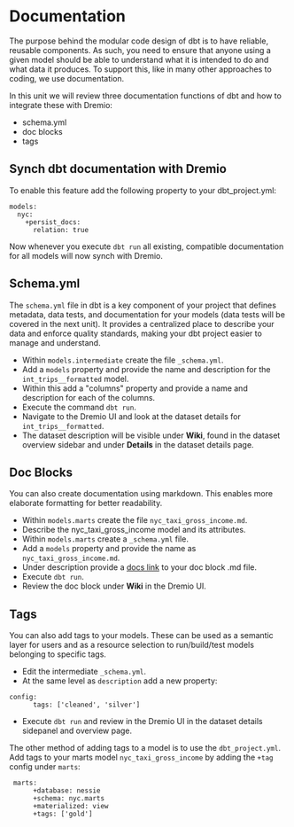 # Documentation

The purpose behind the modular code design of dbt is to have reliable, reusable components. As such, you need to ensure that anyone using a given model should be able to understand what it is intended to do and what data it produces. To support this, like in many other approaches to coding, we use documentation.

In this unit we will review three documentation functions of dbt and how to integrate these with Dremio:
 - schema.yml
 - doc blocks
 - tags

 ## Synch dbt documentation with Dremio

To enable this feature add the following property to your dbt_project.yml:

```
models:
  nyc:
    +persist_docs:
      relation: true
```
Now whenever you execute `dbt run` all existing, compatible documentation for all models will now synch with Dremio. 

## Schema.yml

The `schema.yml` file in dbt is a key component of your project that defines metadata, data tests, and documentation for your models (data tests will be covered in the next unit). It provides a centralized place to describe your data and enforce quality standards, making your dbt project easier to manage and understand.

- Within `models.intermediate` create the file `_schema.yml`.
- Add a `models` property and provide the name and description for the `int_trips__formatted` model.
- Within this add a "columns" property and provide a name and description for each of the columns.
- Execute the command `dbt run`.
- Navigate to the Dremio UI and look at the dataset details for `int_trips__formatted`.
- The dataset description will be visible under **Wiki**, found in the dataset overview sidebar and under **Details** in the dataset details page.

## Doc Blocks

You can also create documentation using markdown. This enables more elaborate formatting for better readability.

 - Within `models.marts` create the file `nyc_taxi_gross_income.md`.
 - Describe the nyc_taxi_gross_income model and its attributes.
 - Within `models.marts` create a `_schema.yml` file.
 - Add a `models` property and provide the name as `nyc_taxi_gross_income.md`.
 - Under description provide a [docs link](https://docs.getdbt.com/docs/build/documentation#using-docs-blocks) to your doc block .md file.
 - Execute `dbt run`.
 - Review the doc block under **Wiki** in the Dremio UI.

 ## Tags

You can also add tags to your models. These can be used as a semantic layer for users and as a resource selection to run/build/test models belonging to specific tags.

- Edit the intermediate `_schema.yml`.
- At the same level as `description` add a new property:

```
config:
      tags: ['cleaned', 'silver']
```

- Execute `dbt run` and review in the Dremio UI in the dataset details sidepanel and overview page.

The other method of adding tags to a model is to use the `dbt_project.yml`. Add tags to your marts model `nyc_taxi_gross_income` by adding the `+tag` config under `marts`:

```
 marts:
      +database: nessie
      +schema: nyc.marts
      +materialized: view
      +tags: ['gold']
```
